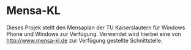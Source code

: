 # Mensa-KL

Dieses Projek stellt den Mensaplan der TU Kaiserslautern für Windows Phone 
und Windows zur Verfügung. Verwendet wird hierbei eine von
http://www.mensa-kl.de zur Verfügung gestellte Schnittstelle.
